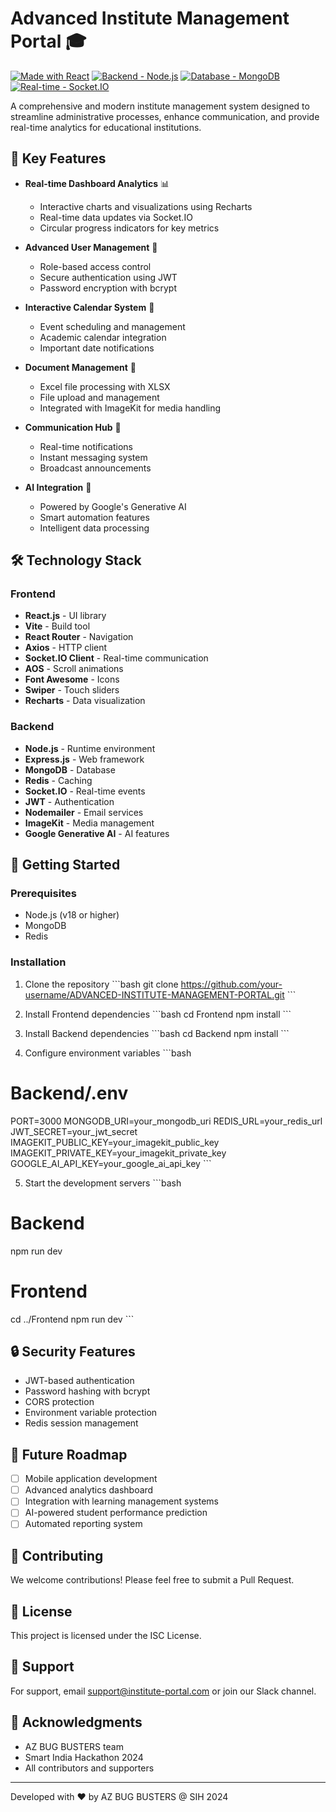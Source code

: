 # Advanced Institute Management Portal 🎓

[![Made with React](https://img.shields.io/badge/Made%20with-React-61DAFB.svg)](https://reactjs.org/)
[![Backend - Node.js](https://img.shields.io/badge/Backend-Node.js-green.svg)](https://nodejs.org/)
[![Database - MongoDB](https://img.shields.io/badge/Database-MongoDB-green.svg)](https://www.mongodb.com/)
[![Real-time - Socket.IO](https://img.shields.io/badge/Real--time-Socket.IO-black.svg)](https://socket.io/)

A comprehensive and modern institute management system designed to streamline administrative processes, enhance communication, and provide real-time analytics for educational institutions.

## 🌟 Key Features

- **Real-time Dashboard Analytics** 📊
  - Interactive charts and visualizations using Recharts
  - Real-time data updates via Socket.IO
  - Circular progress indicators for key metrics

- **Advanced User Management** 👥
  - Role-based access control
  - Secure authentication using JWT
  - Password encryption with bcrypt

- **Interactive Calendar System** 📅
  - Event scheduling and management
  - Academic calendar integration
  - Important date notifications

- **Document Management** 📄
  - Excel file processing with XLSX
  - File upload and management
  - Integrated with ImageKit for media handling

- **Communication Hub** 💬
  - Real-time notifications
  - Instant messaging system
  - Broadcast announcements

- **AI Integration** 🤖
  - Powered by Google's Generative AI
  - Smart automation features
  - Intelligent data processing

## 🛠️ Technology Stack

### Frontend
- **React.js** - UI library
- **Vite** - Build tool
- **React Router** - Navigation
- **Axios** - HTTP client
- **Socket.IO Client** - Real-time communication
- **AOS** - Scroll animations
- **Font Awesome** - Icons
- **Swiper** - Touch sliders
- **Recharts** - Data visualization

### Backend
- **Node.js** - Runtime environment
- **Express.js** - Web framework
- **MongoDB** - Database
- **Redis** - Caching
- **Socket.IO** - Real-time events
- **JWT** - Authentication
- **Nodemailer** - Email services
- **ImageKit** - Media management
- **Google Generative AI** - AI features

## 🚀 Getting Started

### Prerequisites
- Node.js (v18 or higher)
- MongoDB
- Redis

### Installation

1. Clone the repository
\`\`\`bash
git clone https://github.com/your-username/ADVANCED-INSTITUTE-MANAGEMENT-PORTAL.git
\`\`\`

2. Install Frontend dependencies
\`\`\`bash
cd Frontend
npm install
\`\`\`

3. Install Backend dependencies
\`\`\`bash
cd Backend
npm install
\`\`\`

4. Configure environment variables
\`\`\`bash
# Backend/.env
PORT=3000
MONGODB_URI=your_mongodb_uri
REDIS_URL=your_redis_url
JWT_SECRET=your_jwt_secret
IMAGEKIT_PUBLIC_KEY=your_imagekit_public_key
IMAGEKIT_PRIVATE_KEY=your_imagekit_private_key
GOOGLE_AI_API_KEY=your_google_ai_api_key
\`\`\`

5. Start the development servers
\`\`\`bash
# Backend
npm run dev

# Frontend
cd ../Frontend
npm run dev
\`\`\`

## 🔒 Security Features

- JWT-based authentication
- Password hashing with bcrypt
- CORS protection
- Environment variable protection
- Redis session management

## 🎯 Future Roadmap

- [ ] Mobile application development
- [ ] Advanced analytics dashboard
- [ ] Integration with learning management systems
- [ ] AI-powered student performance prediction
- [ ] Automated reporting system

## 👥 Contributing

We welcome contributions! Please feel free to submit a Pull Request.

## 📄 License

This project is licensed under the ISC License.

## 🤝 Support

For support, email support@institute-portal.com or join our Slack channel.

## 🌟 Acknowledgments

- AZ BUG BUSTERS team
- Smart India Hackathon 2024
- All contributors and supporters

---

Developed with ❤️ by AZ BUG BUSTERS @ SIH 2024
